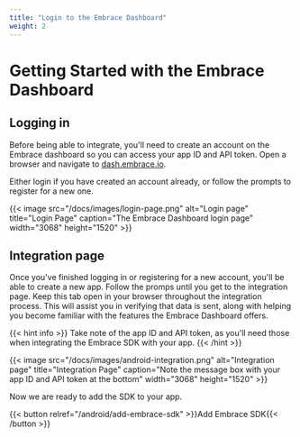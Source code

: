 ```yaml
---
title: "Login to the Embrace Dashboard"
weight: 2
---
```


# Getting Started with the Embrace Dashboard

## Logging in

Before being able to integrate, you'll need to create an account on the Embrace
dashboard so you can access your app ID and API token. Open a browser and
navigate to [dash.embrace.io](https://dash.embrace.io).

Either login if you have created an account already, or follow the prompts to
register for a new one.

{{< image src="/docs/images/login-page.png" alt="Login page" title="Login Page" caption="The Embrace Dashboard login page" width="3068" height="1520" >}}

## Integration page

Once you've finished logging in or registering for a new account, you'll be able
to create a new app. Follow the promps until you get to the integration page.
Keep this tab open in your browser throughout the integration process. This will
assist you in verifying that data is sent, along with helping you become
familiar with the features the Embrace Dashboard offers.

{{< hint info >}}
Take note of the app ID and API token, as you'll need those when integrating the
Embrace SDK with your app.
{{< /hint >}}

{{< image src="/docs/images/android-integration.png" alt="Integration page" title="Integration Page" caption="Note the message box with your app ID and API token at the bottom" width="3068" height="1520" >}}

Now we are ready to add the SDK to your app.

{{< button relref="/android/add-embrace-sdk" >}}Add Embrace SDK{{< /button >}}
